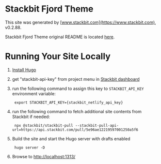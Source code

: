 # Stackbit Fjord Theme

This site was generated by [www.stackbit.com](https://www.stackbit.com), v0.2.88.

Stackbit Fjord Theme original README is located [here](./README.theme.md).

# Running Your Site Locally

1. [Install Hugo](https://gohugo.io/getting-started/quick-start/#step-1-install-hugo)

1. get "stackbit-api-key" from project menu in [Stackbit dashboard](https://app.stackbit.com/dashboard)

1. run the following command to assign this key to `STACKBIT_API_KEY` environment variable:

        export STACKBIT_API_KEY={stackbit_netlify_api_key}

1. run the following command to fetch additional site contents from Stackbit if needed:

        npx @stackbit/stackbit-pull --stackbit-pull-api-url=https://api.stackbit.com/pull/5e96ae12219597001250a5f6

1. Build the site and start the Hugo server with drafts enabled

        hugo server -D

1. Browse to [http://localhost:1313/](http://localhost:1313/)
